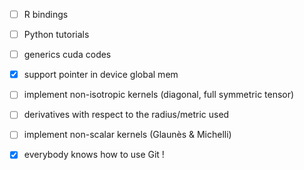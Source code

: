 - [ ] R bindings
- [ ] Python tutorials
- [ ] generics cuda codes
- [x] support pointer in device global mem
- [ ] implement non-isotropic kernels (diagonal, full symmetric tensor)
- [ ] derivatives with respect to the radius/metric used
- [ ] implement non-scalar kernels (Glaunès & Michelli)
- [x] everybody knows how to use Git !



